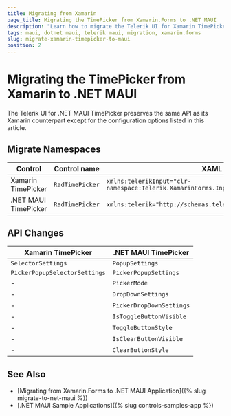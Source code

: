 ```yaml
---
title: Migrating from Xamarin
page_title: Migrating the TimePicker from Xamarin.Forms to .NET MAUI
description: "Learn how to migrate the Telerik UI for Xamarin TimePicker to the Telerik UI for .NET MAUI framework by updating the namespaces and the incompatible NuGet packages. "
tags: maui, dotnet maui, telerik maui, migration, xamarin.forms
slug: migrate-xamarin-timepicker-to-maui
position: 2
---
```


# Migrating the TimePicker from Xamarin to .NET MAUI

The Telerik UI for .NET MAUI TimePicker preserves the same API as its Xamarin counterpart except for the configuration options listed in this article.

## Migrate Namespaces

| Control | Control name | XAML Namespcace | C# Namespace|
| --------------- | --------------- | --------------- | --------------- |
| Xamarin TimePicker | `RadTimePicker` | `xmlns:telerikInput="clr-namespace:Telerik.XamarinForms.Input;assembly=Telerik.XamarinForms.Input"` | `using Telerik.XamarinForms.Input;` | 
| .NET MAUI TimePicker | `RadTimePicker` | `xmlns:telerik="http://schemas.telerik.com/2022/xaml/maui"` | `using Telerik.Maui.Controls;` |


## API Changes

| Xamarin TimePicker | .NET MAUI TimePicker |
| ------------- | --------------- |
| `SelectorSettings` | `PopupSettings` |
| `PickerPopupSelectorSettings` | `PickerPopupSettings` |
| - | `PickerMode` |
| - | `DropDownSettings` |
| - | `PickerDropDownSettings` |
| - | `IsToggleButtonVisible` |
| - | `ToggleButtonStyle` |
| - | `IsClearButtonVisible` |
| - | `ClearButtonStyle` |

## See Also

* [Migrating from Xamarin.Forms to .NET MAUI Application]({% slug migrate-to-net-maui %})
* [.NET MAUI Sample Applications]({% slug controls-samples-app %})
